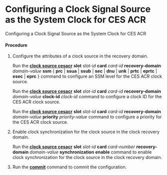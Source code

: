 Configuring a Clock Signal Source as the System Clock for CES ACR
=================================================================

Configuring a Clock Signal Source as the System Clock for CES ACR

#### Procedure

1. Configure the attributes of a clock source in the recovery domain.
   
   
   
   Run the [**clock source cesacr**](cmdqueryname=clock+source+cesacr) **slot** *slot-id* **card** *card-id* **recovery-domain** *domain-value* **ssm** { **prc** | **ssua** | **ssub** | **sec** | **dnu** | **unk** | **prtc** | **eprtc** | **esec** | **eprc** } command to configure an SSM level for the CES ACR clock source.
   
   
   
   Run the [**clock source cesacr**](cmdqueryname=clock+source+cesacr) **slot** *slot-id* **card** *card-id* **recovery-domain** *domain-value* **clock-id** *clock-id* command to configure a clock ID for the CES ACR clock source.
   
   
   
   Run the [**clock source cesacr**](cmdqueryname=clock+source+cesacr) **slot** *slot-id* **card** *card-id* **recovery-domain** *domain-value* **priority** *priority-value* command to configure a priority for the CES ACR clock source.
2. Enable clock synchronization for the clock source in the clock recovery domain.
   
   
   
   Run the [**clock source cesacr**](cmdqueryname=clock+source+cesacr) **slot** *slot-id* **card** *card-number* **recovery-domain** *domain-value* **synchronization** **enable** command to enable clock synchronization for the clock source in the clock recovery domain.
3. Run the [**commit**](cmdqueryname=commit) command to commit the configuration.